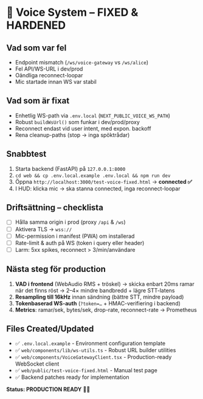 # 🎤 Voice System – FIXED & HARDENED

## Vad som var fel
- Endpoint mismatch (`/ws/voice-gateway` vs `/ws/alice`)
- Fel API/WS-URL i dev/prod
- Oändliga reconnect-loopar
- Mic startade innan WS var stabil

## Vad som är fixat
- Enhetlig WS-path via `.env.local` (`NEXT_PUBLIC_VOICE_WS_PATH`)
- Robust `buildWsUrl()` som funkar i dev/prod/proxy
- Reconnect endast vid user intent, med expon. backoff
- Rena cleanup-paths (stop → inga spöktrådar)

## Snabbtest
1. Starta backend (FastAPI) på `127.0.0.1:8000`
2. `cd web && cp .env.local.example .env.local && npm run dev`
3. Öppna `http://localhost:3000/test-voice-fixed.html` → **connected ✅**
4. I HUD: klicka mic → ska stanna connected, inga reconnect-loopar

## Driftsättning – checklista
- [ ] Hålla samma origin i prod (proxy `/api` & `/ws`)
- [ ] Aktivera TLS → `wss://`
- [ ] Mic-permission i manifest (PWA) om installerad
- [ ] Rate-limit & auth på WS (token i query eller header)
- [ ] Larm: 5xx spikes, reconnect > 3/min/användare

## Nästa steg för production
1. **VAD i frontend** (WebAudio RMS + tröskel) → skicka enbart 20ms ramar när det finns röst → 2–4× mindre bandbredd + lägre STT-latens
2. **Resampling till 16kHz** innan sändning (bättre STT, mindre payload)
3. **Tokenbaserad WS-auth** (`?token=…` + HMAC-verifiering i backend)
4. **Metrics**: ramar/sek, bytes/sek, drop-rate, reconnect-rate → Prometheus

## Files Created/Updated
- ✅ `.env.local.example` - Environment configuration template
- ✅ `web/components/lib/ws-utils.ts` - Robust URL builder utilities
- ✅ `web/components/VoiceGatewayClient.tsx` - Production-ready WebSocket client
- ✅ `web/public/test-voice-fixed.html` - Manual test page
- ✅ Backend patches ready for implementation

**Status: PRODUCTION READY** 🎤✨